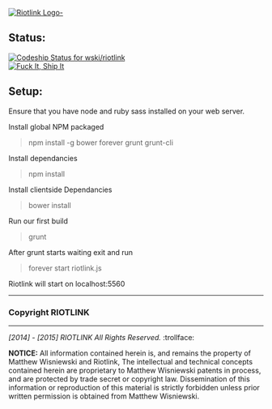 [ ![Riotlink Logo-](http://i.imgur.com/GU5YtHH.png)](https://riotlink.net)

## Status:
[ ![Codeship Status for wski/riotlink](https://codeship.io/projects/ddbeb030-7d00-0132-124a-26d15d8e303d/status)](https://codeship.io/projects/42693)   
[ ![Fuck It, Ship It](http://forthebadge.com/images/badges/fuck-it-ship-it.svg)](https://riotlink.net)
## Setup:
Ensure that you have node and ruby sass installed on your web server.

Install global NPM packaged
> npm install -g bower forever grunt grunt-cli

Install dependancies
> npm install

Install clientside Dependancies
> bower install

Run our first build
> grunt

After grunt starts waiting exit and run
> forever start riotlink.js

Riotlink will start on localhost:5560


---
### Copyright RIOTLINK
--- 
*[2014] - [2015] RIOTLINK*
*All Rights Reserved.* :trollface:

**NOTICE:**  All information contained herein is, and remains the property of Matthew Wisniewski and Riotlink, The intellectual and technical concepts contained herein are proprietary to  Matthew Wisniewski patents in process, and are protected by trade secret or copyright law. Dissemination of this information or reproduction of this material is strictly forbidden unless prior written permission is obtained from Matthew Wisniewski.
